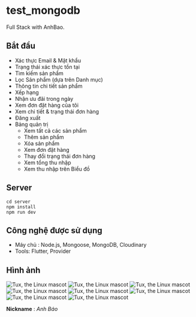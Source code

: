 # test_mongodb

Full Stack with AnhBao.

## Bắt đầu
* Xác thực Email & Mật khẩu
* Trạng thái xác thực tồn tại
* Tìm kiếm sản phẩm
* Lọc Sản phẩm (dựa trên Danh mục)
* Thông tin chi tiết sản phẩm
* Xếp hạng
* Nhận ưu đãi trong ngày
* Xem đơn đặt hàng của tôi
* Xem chi tiết & trạng thái đơn hàng
* Đăng xuất
* Bảng quản trị
  - Xem tất cả các sản phẩm
  - Thêm sản phẩm
  - Xóa sản phẩm
  - Xem đơn đặt hàng
  - Thay đổi trạng thái đơn hàng
  - Xem tổng thu nhập
  - Xem thu nhập trên Biểu đồ

## Server
  ```
  cd server
  npm install
  npm run dev
  ```

## Công nghệ được sử dụng
* Máy chủ : Node.js, Mongoose, MongoDB, Cloudinary
* Tools: Flutter, Provider

## Hình ảnh
![Tux, the Linux mascot](/assets/info/1.png)
![Tux, the Linux mascot](/assets/info/2.png)
![Tux, the Linux mascot](/assets/info/3.png)
![Tux, the Linux mascot](/assets/info/4.png)
![Tux, the Linux mascot](/assets/info/5.png)
![Tux, the Linux mascot](/assets/info/6.png)
![Tux, the Linux mascot](/assets/info/7.png)
![Tux, the Linux mascot](/assets/info/8.png)

**Nickname** : <span style="colors.green">*Anh Báo*</span>
